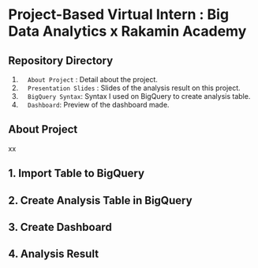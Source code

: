 # Project-Based Virtual Intern : Big Data Analytics x Rakamin Academy
## Repository Directory
1. &nbsp;&nbsp;&nbsp;&nbsp;`About Project` : Detail about the project.
2. &nbsp;&nbsp;&nbsp;&nbsp;`Presentation Slides` : Slides of the analysis result on this project.
3. &nbsp;&nbsp;&nbsp;&nbsp;`BigQuery Syntax`: Syntax I used on BigQuery to create analysis table.
4. &nbsp;&nbsp;&nbsp;&nbsp;`Dashboard`: Preview of the dashboard made.
## About Project
xx
## 1. Import Table to BigQuery
## 2. Create Analysis Table in BigQuery
## 3. Create Dashboard
## 4. Analysis Result

